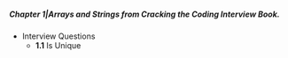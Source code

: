 ##### Chapter 1|Arrays and Strings from Cracking the Coding Interview Book.

 - Interview Questions
   - **1.1** Is Unique
